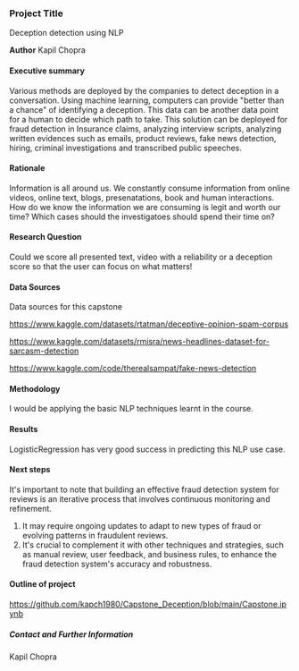 ### Project Title
Deception detection using NLP

**Author**
Kapil Chopra

#### Executive summary
Various methods are deployed by the companies to detect deception in a conversation. Using machine learning, computers can provide "better than a chance" of identifying a deception. This data can be another data point for a human to decide which path to take. This solution can be deployed for fraud detection in Insurance claims, analyzing interview scripts, analyzing written evidences such as emails, product reviews, fake news detection, hiring, criminal investigations and transcribed public speeches.

#### Rationale
Information is all around us. We constantly consume information from online videos, online text, blogs, presenatations, book and human interactions. How do we know the information we are consuming is legit and worth our time? Which cases should the investigatoes should spend their time on? 

#### Research Question
Could we score all presented text, video with a reliability or a deception score so that the user can focus on what matters!

#### Data Sources
Data sources for this capstone 

https://www.kaggle.com/datasets/rtatman/deceptive-opinion-spam-corpus

https://www.kaggle.com/datasets/rmisra/news-headlines-dataset-for-sarcasm-detection

https://www.kaggle.com/code/therealsampat/fake-news-detection

#### Methodology
I would be applying the basic NLP techniques learnt in the course.

#### Results
LogisticRegression has very good success in predicting this NLP use case.

#### Next steps
It's important to note that building an effective fraud detection system for reviews is an iterative process that involves continuous monitoring and refinement. 
1. It may require ongoing updates to adapt to new types of fraud or evolving patterns in fraudulent reviews.
2. It's crucial to complement it with other techniques and strategies, such as manual review, user feedback, and business rules, to enhance the fraud detection system's accuracy and robustness.

#### Outline of project
https://github.com/kapch1980/Capstone_Deception/blob/main/Capstone.ipynb

##### Contact and Further Information
Kapil Chopra
